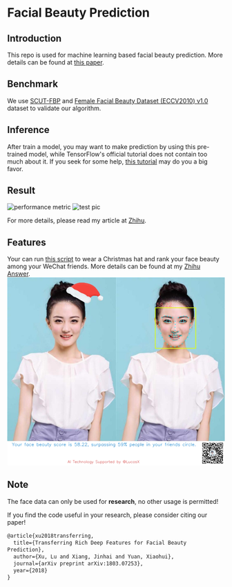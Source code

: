 # Facial Beauty Prediction

## Introduction
This repo is used for machine learning based facial beauty prediction. More details can be found at [this paper](https://arxiv.org/abs/1803.07253).

## Benchmark
We use [SCUT-FBP](http://www.hcii-lab.net/data/scut-fbp/en/introduce.html) and [Female Facial Beauty Dataset (ECCV2010) v1.0](https://www.researchgate.net/publication/261595808_Female_Facial_Beauty_Dataset_ECCV2010_v10) dataset to validate our algorithm.


## Inference
After train a model, you may want to make prediction by using this pre-trained model, while TensorFlow's official tutorial does not contain too much about it.
If you seek for some help, [this tutorial](http://cv-tricks.com/tensorflow-tutorial/save-restore-tensorflow-models-quick-complete-tutorial/) may do you a big favor.


## Result
![performance metric](https://pic2.zhimg.com/v2-78ca5af68b079f8036c8af62d66c4241_r.jpg)
![test pic](https://pic2.zhimg.com/50/v2-6acf96c4eb15df795965573b6c4ff8c5_hd.jpg)

For more details, please read my article at [Zhihu](https://zhuanlan.zhihu.com/p/29399781).

## Features
Your can run [this script](./wechat_face_rank.py) to wear a Christmas hat and rank your face beauty among your WeChat friends.
More details can be found at my [Zhihu Answer](https://www.zhihu.com/question/264485365/answer/282126327).
![wechar_share](./wechat_share.png) 

## Note
The face data can only be used for **research**, no other usage is permitted! 

If you find the code useful in your research, please consider citing our paper!

```
@article{xu2018transferring,
  title={Transferring Rich Deep Features for Facial Beauty Prediction},
  author={Xu, Lu and Xiang, Jinhai and Yuan, Xiaohui},
  journal={arXiv preprint arXiv:1803.07253},
  year={2018}
}
```
